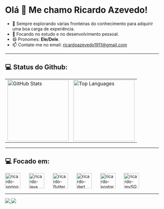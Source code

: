 # Olá 👋 Me chamo Ricardo Azevedo!

- 🔭 Sempre explorando várias fronteiras do conhecimento para adquirir uma boa carga de experiência.
- 🌱 Focando no estudo e no desenvolvimento pessoal.
- 😄 Pronomes: **Ele/Dele**.
- 📫 Contate-me no email: [ricardoazevedo1911@gmail.com](mailto:ricardoazevedo1911@gmail.com)

---

## 💻 Status do Github:

<table>
  <tr>
    <td>
      <img src="https://github-readme-stats.vercel.app/api?username=ricardoo-azevedo&show_icons=true&theme=dark" alt="GitHub Stats" height="200px"/>
    </td>
    <td>
      <img src="https://github-readme-stats.vercel.app/api/top-langs/?username=ricardoo-azevedo&layout=compact&theme=dark" alt="Top Languages" height="200px"/>
    </td>
  </tr>
</table>

---

## 💻 Focado em:

<div align="left">
  <img src="https://cdn.jsdelivr.net/gh/devicons/devicon/icons/spring/spring-original.svg" height="50" alt="ricardo-spring" />
  <img width="20" />
  <img src="https://cdn.jsdelivr.net/gh/devicons/devicon/icons/java/java-original.svg" height="50" alt="ricardo-java" />
  <img width="20" />
  <img src="https://cdn.jsdelivr.net/gh/devicons/devicon/icons/flutter/flutter-original.svg" height="50" alt="ricardo-flutter" />
  <img width="20" />
  <img src="https://cdn.jsdelivr.net/gh/devicons/devicon/icons/dart/dart-original.svg" height="50" alt="ricardo-dart" />
  <img width="20" />
  <img src="https://cdn.jsdelivr.net/gh/devicons/devicon/icons/postgresql/postgresql-original.svg" height="50" alt="ricardo-postgreSQL" />
  <img width="20" />
  <img src="https://cdn.jsdelivr.net/gh/devicons/devicon/icons/mysql/mysql-original.svg" height="50" alt="ricardo-mySQL" />
</div>

---

<div align="left"> 
  <a href="https://www.linkedin.com/in/ricardoo-azevedo/" target="_blank">
    <img src="https://img.shields.io/badge/-LinkedIn-%230077B5?style=for-the-badge&logo=linkedin&logoColor=white" target="_blank">
  </a>
  <a href="https://www.instagram.com/ricaardo_azeveedo/" target="_blank">
    <img src="https://img.shields.io/badge/-Instagram-%23E4405F?style=for-the-badge&logo=instagram&logoColor=white" target="_blank">
  </a>
</div>

